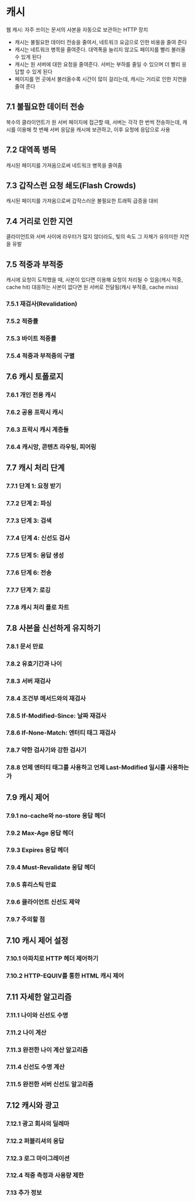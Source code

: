 # 캐시
웹 캐시: 자주 쓰이는 문서의 사본을 자동으로 보관하는 HTTP 장치
- 캐시는 불필요한 데이터 전송을 줄여서, 네트워크 요금으로 인한 비용을 줄여 준다
- 캐시는 네트워크 병목을 줄여준다. 대역폭을 늘리지 않고도 페이지를 빨리 불러올 수 있게 된다
- 캐시는 원 서버에 대한 요청을 줄여준다. 서버는 부하를 줄일 수 있으며 더 빨리 응답할 수 있게 된다
- 페이지를 먼 곳에서 불러올수록 시간이 많이 걸리는데, 캐시는 거리로 인한 지연을 줄여 준다
## 7.1 불필요한 데이터 전송
복수의 클라이언트가 원 서버 페이지에 접근할 때, 서버는 각각 한 번씩 전송하는데, 캐시를 이용해 첫 번째 서버 응답을 캐시에 보관하고, 이후 요청에 응답으로 사용
## 7.2 대역폭 병목
캐시된 페이지를 가져옴으로써 네트워크 병목을 줄여줌
## 7.3 갑작스런 요청 쇄도(Flash Crowds)
캐시된 페이지를 가져옴으로써 갑작스러운 불필요한 트래픽 급증을 대비
## 7.4 거리로 인한 지연
클라이언트와 서버 사이에 라우터가 많지 않더라도, 빛의 속도 그 자체가 유의미한 지연을 유발
## 7.5 적중과 부적중
캐시에 요청이 도착했을 때, 사본이 있다면 이용해 요청이 처리될 수 있음(캐시 적중, cache hit)
대응하는 사본이 없다면 원 서버로 전달됨(캐시 부적중, cache miss)
### 7.5.1 재검사(Revalidation)
### 7.5.2 적중률
### 7.5.3 바이트 적중률
### 7.5.4 적중과 부적중의 구별
## 7.6 캐시 토폴로지
### 7.6.1 개인 전용 캐시
### 7.6.2 공용 프락시 캐시
### 7.6.3 프락시 캐시 계층들
### 7.6.4 캐시망, 콘텐츠 라우팅, 피어링
## 7.7 캐시 처리 단계
### 7.7.1 단계 1: 요청 받기
### 7.7.2 단계 2: 파싱
### 7.7.3 단계 3: 검색
### 7.7.4 단계 4: 신선도 검사
### 7.7.5 단계 5: 응답 생성
### 7.7.6 단계 6: 전송
### 7.7.7 단계 7: 로깅
### 7.7.8 캐시 처리 플로 차트
## 7.8 사본을 신선하게 유지하기
### 7.8.1 문서 만료
### 7.8.2 유효기간과 나이
### 7.8.3 서버 재검사
### 7.8.4 조건부 메서드와의 재검사
### 7.8.5 If-Modified-Since: 날짜 재검사
### 7.8.6 If-None-Match: 엔터티 태그 재검사
### 7.8.7 약한 검사기와 강한 검사기
### 7.8.8 언제 엔터티 태그를 사용하고 언제 Last-Modified 일시를 사용하는가
## 7.9 캐시 제어
### 7.9.1 no-cache와 no-store 응답 헤더
### 7.9.2 Max-Age 응답 헤더
### 7.9.3 Expires 응답 헤더
### 7.9.4 Must-Revalidate 응답 헤더
### 7.9.5 휴리스틱 만료
### 7.9.6 클라이언트 신선도 제약
### 7.9.7 주의할 점
## 7.10 캐시 제어 설정
### 7.10.1 아파치로 HTTP 헤더 제어하기
### 7.10.2 HTTP-EQUIV를 통한 HTML 캐시 제어
## 7.11 자세한 알고리즘
### 7.11.1 나이와 신선도 수명
### 7.11.2 나이 계산
### 7.11.3 완전한 나이 계산 알고리즘
### 7.11.4 신선도 수명 계산
### 7.11.5 완전한 서버 신선도 알고리즘
## 7.12 캐시와 광고
### 7.12.1 광고 회사의 딜레마
### 7.12.2 퍼블리셔의 응답
### 7.12.3 로그 마이그레이션
### 7.12.4 적중 측정과 사용량 제한
### 7.13 추가 정보
